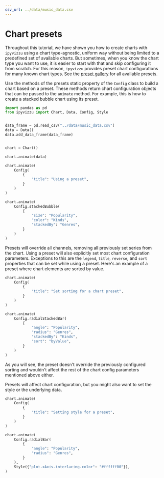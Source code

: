```yaml
---
csv_url: ../data/music_data.csv
---
```


# Chart presets

Throughout this tutorial, we have shown you how to create charts with `ipyvizzu`
using a chart type-agnostic, uniform way without being limited to a predefined
set of available charts. But sometimes, when you know the chart type you want to
use, it is easier to start with that and skip configuring it from scratch. For
this reason, `ipyvizzu` provides preset chart configurations for many known
chart types. See the [preset gallery](../examples/presets/index.md) for all
available presets.

Use the methods of the presets static property of the `Config` class to build a
chart based on a preset. These methods return chart configuration objects that
can be passed to the `animate` method. For example, this is how to create a
stacked bubble chart using its preset.

<div id="tutorial_01"></div>

```python
import pandas as pd
from ipyvizzu import Chart, Data, Config, Style


data_frame = pd.read_csv("../data/music_data.csv")
data = Data()
data.add_data_frame(data_frame)


chart = Chart()

chart.animate(data)

chart.animate(
    Config(
        {
            "title": "Using a preset",
        }
    )
)

chart.animate(
    Config.stackedBubble(
        {
            "size": "Popularity",
            "color": "Kinds",
            "stackedBy": "Genres",
        }
    )
)
```

Presets will override all channels, removing all previously set series from the
chart. Using a preset will also explicitly set most chart configuration
parameters. Exceptions to this are the `legend`, `title`, `reverse`, and `sort`
properties that can be set while using a preset. Here's an example of a preset
where chart elements are sorted by value.

<div id="tutorial_02"></div>

```python
chart.animate(
    Config(
        {
            "title": "Set sorting for a chart preset",
        }
    )
)

chart.animate(
    Config.radialStackedBar(
        {
            "angle": "Popularity",
            "radius": "Genres",
            "stackedBy": "Kinds",
            "sort": "byValue",
        }
    )
)
```

As you will see, the preset doesn't override the previously configured sorting
and wouldn't affect the rest of the chart config parameters mentioned above
either.

Presets will affect chart configuration, but you might also want to set the
style or the underlying data.

<div id="tutorial_03"></div>

```python
chart.animate(
    Config(
        {
            "title": "Setting style for a preset",
        }
    )
)

chart.animate(
    Config.radialBar(
        {
            "angle": "Popularity",
            "radius": "Genres",
        }
    ),
    Style({"plot.xAxis.interlacing.color": "#ffffff00"}),
)
```

<script src="./chart_presets.js"></script>
